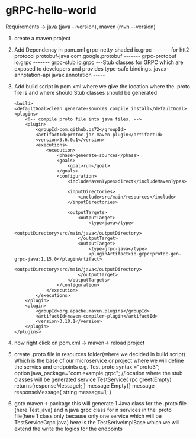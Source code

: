 # gRPC-hello-world

Requirements -> java (java --version), maven (mvn --version)
 1. create a maven project 
 2. Add Dependency in pom.xml
 	grpc-netty-shaded   <groupId>io.grpc ------- for htt2 protocol
 	protobuf-java      <groupId>com.google.protobuf ------- 
 	grpc-protobuf      <groupId>io.grpc -------
 	grpc-stub          <groupId>io.grpc ---Stub classes for GRPC which are exposed to developers and provides type-safe bindings.
 	javax-annotation-api <groupId>javax.annotation -----
 3. Add build script in pom.xml where we give the location where the .proto file is and where should Stub classes should be generated
 
        <build>
        <defaultGoal>clean generate-sources compile install</defaultGoal>
        <plugins>
            <!-- compile proto file into java files. -->
            <plugin>
                <groupId>com.github.os72</groupId>
                <artifactId>protoc-jar-maven-plugin</artifactId>
                <version>3.6.0.1</version>
                <executions>
                    <execution>
                        <phase>generate-sources</phase>
                        <goals>
                            <goal>run</goal>
                        </goals>
                        <configuration>
                            <includeMavenTypes>direct</includeMavenTypes>

                            <inputDirectories>
                                <include>src/main/resources</include>
                            </inputDirectories>

                            <outputTargets>
                                <outputTarget>
                                    <type>java</type>
                                    <outputDirectory>src/main/java</outputDirectory>
                                </outputTarget>
                                <outputTarget>
                                    <type>grpc-java</type>
                                    <pluginArtifact>io.grpc:protoc-gen-grpc-java:1.15.0</pluginArtifact>
                                    <outputDirectory>src/main/java</outputDirectory>
                                </outputTarget>
                            </outputTargets>
                        </configuration>
                    </execution>
                </executions>
            </plugin>
            <plugin>
                <groupId>org.apache.maven.plugins</groupId>
                <artifactId>maven-compiler-plugin</artifactId>
                <version>3.10.1</version>
            </plugin>
        </plugins>
     </build>
  
  4. now right click on pom.xml -> maven-> reload project
  
  5. create .proto file in resources folder(where we decided in build script) Which is the base of our microservice or project where we will define
     the servies and endpoints 
     e.g. Test.proto
          syntax ="proto3";                        
          option java_package="com.example.grpc";  //location where the stub classes will be generated
          service TestService{
            rpc greet(Empty) returns(responseMessage);
            }
          message Empty{}
          message responseMessage{
             string message=1;
             }
       
  6. goto  maven-> package
       this will generate 1 Java class for the .proto file (here Test.java) and n java grpc class for n services in the .proto file(here 1 class only  because only one service which will be TestServiceGrpc.java) here is the TestSeriveImplBase which we will extend the write the logics for the endpoints
       
       
 	

